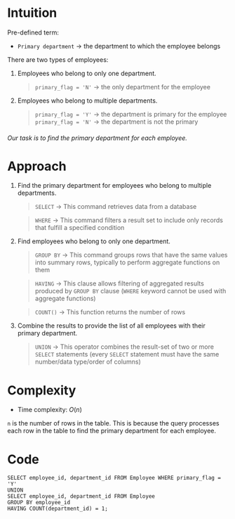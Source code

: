 # Intuition
<!-- Describe your first thoughts on how to solve this problem. -->
Pre-defined term:
- `Primary department` → the department to which the employee belongs

There are two types of employees:
1. Employees who belong to only one department.
    > `primary_flag = 'N'` → the only department for the employee

2. Employees who belong to multiple departments.

    > `primary_flag = 'Y'` → the department is primary for the employee
    > `primary_flag = 'N'` → the department is not the primary

###### Our task is to find the primary department for each employee.

# Approach
<!-- Describe your approach to solving the problem. -->
1. Find the primary department for employees who belong to multiple departments.

    > `SELECT` → This command retrieves data from a database

    > `WHERE` → This command filters a result set to include only records that fulfill a specified condition

2. Find employees who belong to only one department.

    > `GROUP BY` → This command groups rows that have the same values into summary rows, typically to perform aggregate functions on them

    > `HAVING` → This clause allows filtering of aggregated results produced by `GROUP BY` clause (`WHERE` keyword cannot be used with aggregate functions)

    > `COUNT()` → This function returns the number of rows

3. Combine the results to provide the list of all employees with their primary department.

    > `UNION` → This operator combines the result-set of two or more `SELECT` statements (every `SELECT` statement must have the same number/data type/order of columns)

# Complexity
- Time complexity: $O(n)$
<!-- Add your time complexity here, e.g. $$O(n)$$ -->
`n` is the number of rows in the table. This is because the query processes each row in the table to find the primary department for each employee.

# Code
```
SELECT employee_id, department_id FROM Employee WHERE primary_flag = 'Y'
UNION
SELECT employee_id, department_id FROM Employee
GROUP BY employee_id
HAVING COUNT(department_id) = 1;
```
